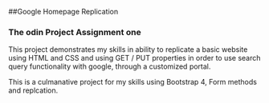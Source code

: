 ##Google Homepage Replication
### The odin Project Assignment one

This project demonstrates my skills in ability to replicate a basic website using HTML and CSS and using GET / PUT properties in order to use search query functionality with google, through a customized portal. 

This is a culmanative project for my skills using Bootstrap 4, Form methods and replcation.